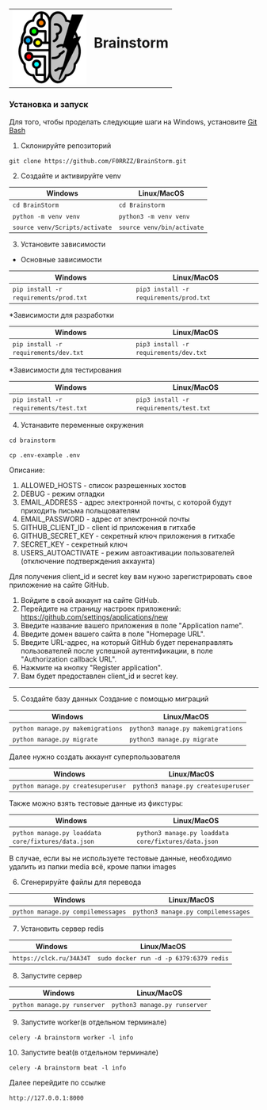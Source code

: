 <table>
  <tr>
    <td>
      <img src="assets/logo.jpg" alt="logo" width="150"/>
    </td>
    <td>
      <h1 style="padding-bottom: 40px;">Brainstorm</h1>
    </td>
  </tr>
</table>

### Установка и запуск

Для того, чтобы проделать следующие шаги на Windows, установите [Git Bash](https://gitforwindows.org/)

1. Склонируйте репозиторий

```shell
git clone https://github.com/F0RRZZ/BrainStorm.git
```
2. Создайте и активируйте venv

| Windows                            | Linux/MacOS                    |
|------------------------------------|--------------------------------|
| ```cd BrainStorm```                | ```cd Brainstorm```            |
| ```python -m venv venv```          | ```python3 -m venv venv```     |
| ```source venv/Scripts/activate``` | ```source venv/bin/activate``` |

3. Установите зависимости

* Основные зависимости

| Windows                                    | Linux/MacOS                                  |
|--------------------------------------------|----------------------------------------------|
| ```pip install -r requirements/prod.txt``` | ```pip3 install -r requirements/prod.txt```  |

*Зависимости для разработки

| Windows                                   | Linux/MacOS                                |
|-------------------------------------------|--------------------------------------------|
| ```pip install -r requirements/dev.txt``` | ```pip3 install -r requirements/dev.txt``` |

*Зависимости для тестирования

| Windows                                    | Linux/MacOS                                 |
|--------------------------------------------|---------------------------------------------|
| ```pip install -r requirements/test.txt``` | ```pip3 install -r requirements/test.txt``` |

4. Устанавите переменные окружения

```shell
cd brainstorm
```
```shell
cp .env-example .env
```

Описание:
1. ALLOWED_HOSTS - список разрешенных хостов
2. DEBUG - режим отладки
3. EMAIL_ADDRESS - адрес электронной почты, с которой будут приходить письма польщователям
4. EMAIL_PASSWORD - адрес от электронной почты
5. GITHUB_CLIENT_ID - client id приложения в гитхабе
6. GITHUB_SECRET_KEY - секретный ключ приложения в гитхабе
7. SECRET_KEY - секретный ключ
8. USERS_AUTOACTIVATE - режим автоактивации пользователей (отключение подтверждения аккаунта)


Для получения client_id и secret key вам нужно зарегистрировать свое приложение на сайте GitHub.
1. Войдите в свой аккаунт на сайте GitHub.
2. Перейдите на страницу настроек приложений: https://github.com/settings/applications/new
3. Введите название вашего приложения в поле "Application name".
4. Введите домен вашего сайта в поле "Homepage URL".
5. Введите URL-адрес, на который GitHub будет перенаправлять пользователей после успешной аутентификации, в поле "Authorization callback URL".
6. Нажмите на кнопку "Register application".
7. Вам будет предоставлен client_id и secret key.

---

5. Создайте базу данных
Создание с помощью миграций
    
| Windows                               | Linux/MacOS                            |
|---------------------------------------|----------------------------------------|
| ```python manage.py makemigrations``` | ```python3 manage.py makemigrations``` |
| ```python manage.py migrate```        | ```python3 manage.py migrate```        |

Далее нужно создать аккаунт суперпользователя

| Windows                                | Linux/MacOS                             |
|----------------------------------------|-----------------------------------------|
| ```python manage.py createsuperuser``` | ```python3 manage.py createsuperuser``` |

Также можно взять тестовые данные из фикстуры:

| Windows                                | Linux/MacOS                             |
|----------------------------------------|-----------------------------------------|
| ```python manage.py loaddata core/fixtures/data.json``` | ```python3 manage.py loaddata core/fixtures/data.json``` |

В случае, если вы не используете тестовые данные, необходимо удалить из папки media всё, кроме папки images

6. Сгенерируйте файлы для перевода

| Windows                                | Linux/MacOS                                |
|----------------------------------------|--------------------------------------------|
| ```python manage.py compilemessages``` | ```python3 manage.py compilemessages```|

7. Установить сервер redis

| Windows                      | Linux/MacOS                                |
|------------------------------|--------------------------------------------|
| ```https://clck.ru/34A34T``` | ```sudo docker run -d -p 6379:6379 redis```|


8. Запустите сервер

| Windows                          | Linux/MacOS                       |
|----------------------------------|-----------------------------------|
| ```python manage.py runserver``` | ```python3 manage.py runserver``` |


9. Запустите worker(в отдельном терминале)

```shell
celery -A brainstorm worker -l info
```

10. Запустите beat(в отдельном терминале)

```shell
celery -A brainstorm beat -l info
```

Далее перейдите по ссылке 
```
http://127.0.0.1:8000
```
